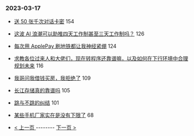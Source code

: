 ### 2023-03-17 
- [送 50 张千次对话卡密](https://www.v2ex.com/t/924713) 154
- [这波 AI 浪潮可以助推四天工作制甚至三天工作制吗？](https://www.v2ex.com/t/924810) 126
- [每次用 ApplePay 刷地铁都让我神经紧绷](https://www.v2ex.com/t/924739) 124
- [求教各位过来人和大佬们，现在转程序还靠谱嘛，以及如何在下行环境中合理规划未来](https://www.v2ex.com/t/924651) 116
- [我哥问我借钱买房，我拒绝了](https://www.v2ex.com/t/924735) 109
- [长江存储真的靠谱吗](https://www.v2ex.com/t/924773) 105
- [跳与不跳的纠结](https://www.v2ex.com/t/924777) 101
- [某些手机厂家实在是没有下限了](https://www.v2ex.com/t/924653) 68 

- [ < 上一页 ](https://github.com/able8/v2ex-hot-record/blob/master/2023-03-16.md) -------- [ 下一页 > ](https://github.com/able8/v2ex-hot-record/blob/master/2023-03-18.md)